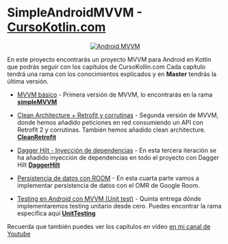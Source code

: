 # SimpleAndroidMVVM - [CursoKotlin.com](https://cursokotlin.com)

<p align="center">
<a href="https://www.youtube.com/watch?v=hhhSMXi0R3E"><img src="https://cursokotlin.com/wp-content/uploads/2022/02/thumbnailMVVM.jpeg" alt="Android MVVM"></a>
</p>

En este proyecto encontrarás un proyecto MVVM para Android en Kotlin que podrás seguir con los capítulos de CursoKollin.com
Cada capítulo tendrá una rama con los conocimientos explicados y en **Master** tendrás la última versión.

- [MVVM básico](https://cursokotlin.com/mvvm-en-android-con-kotlin-livedata-y-view-binding-android-architecture-components) - Primera versión de MVVM, lo encontrarás en la rama [**simpleMVVM**](https://github.com/ArisGuimera/SimpleAndroidMVVM/tree/simpleMVVM)

- [Clean Architecture + Retrofit y corrutinas](https://cursokotlin.com/mvvm-en-android-con-kotlin-implementando-retrofit-corrutinas-y-clean-architecture/) - Segunda versión de MVVM, donde hemos añadido peticiones en red consumiendo un API con Retrofit 2 y corrutinas. También hemos añadido clean architecture. [**CleanRetrofit**](https://github.com/ArisGuimera/SimpleAndroidMVVM/tree/CleanRetrofit)

- [Dagger Hilt - Inyección de dependencias](https://cursokotlin.com/dagger-hilt-inyeccion-de-dependencias-mvvm/) - En esta tercera iteración se ha añadido inyección de dependencias en todo el proyecto con Dagger Hilt [**DaggerHilt**](https://github.com/ArisGuimera/SimpleAndroidMVVM/tree/DaggerHilt)

- [Persistencia de datos con ROOM](https://github.com/ArisGuimera/SimpleAndroidMVVM/tree/Room) - En esta cuarta parte vamos a implementar persistencia de datos con el OMR de Google Room.

- [Testing en Android con MVVM (Unit test)](https://cursokotlin.com/testing-en-android---test-unitarios/) - Quinta entrega dónde implementaremos testing unitario desde cero. Puedes encontrar la rama específica aquí [**UnitTesting**](https://github.com/ArisGuimera/SimpleAndroidMVVM/tree/UnitTests)

Recuerda que también puedes ver los capítulos en vídeo [en mi canal de Youtube](https://youtube.com/c/aristidevs)